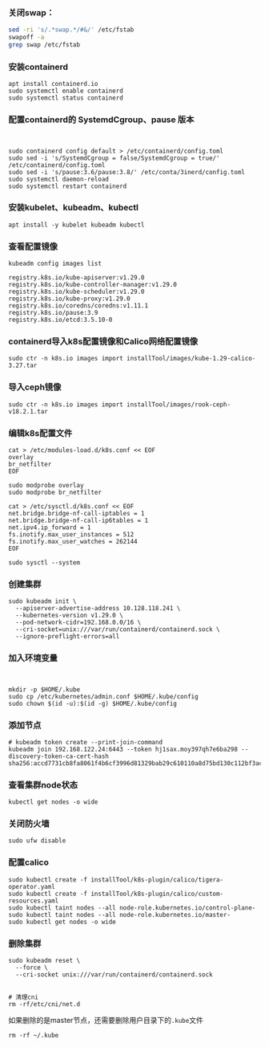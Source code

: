 ### 关闭swap：

```sh
sed -ri 's/.*swap.*/#&/' /etc/fstab  
swapoff -a 
grep swap /etc/fstab
```

### 安装containerd

```
apt install containerd.io
sudo systemctl enable containerd
sudo systemctl status containerd
```



### 配置containerd的 SystemdCgroup、pause 版本

```


sudo containerd config default > /etc/containerd/config.toml
sudo sed -i 's/SystemdCgroup = false/SystemdCgroup = true/' /etc/containerd/config.toml
sudo sed -i 's/pause:3.6/pause:3.8/' /etc/conta/3inerd/config.toml
sudo systemctl daemon-reload
sudo systemctl restart containerd
```



### 安装kubelet、kubeadm、kubectl

```
apt install -y kubelet kubeadm kubectl
```

### 查看配置镜像  

```
kubeadm config images list  

registry.k8s.io/kube-apiserver:v1.29.0  
registry.k8s.io/kube-controller-manager:v1.29.0  
registry.k8s.io/kube-scheduler:v1.29.0  
registry.k8s.io/kube-proxy:v1.29.0  
registry.k8s.io/coredns/coredns:v1.11.1  
registry.k8s.io/pause:3.9  
registry.k8s.io/etcd:3.5.10-0
```

### containerd导入k8s配置镜像和Calico网络配置镜像

```  
sudo ctr -n k8s.io images import installTool/images/kube-1.29-calico-3.27.tar 
```

### 导入ceph镜像

```
sudo ctr -n k8s.io images import installTool/images/rook-ceph-v18.2.1.tar
```



### 编辑k8s配置文件

```
cat > /etc/modules-load.d/k8s.conf << EOF
overlay
br_netfilter
EOF

sudo modprobe overlay
sudo modprobe br_netfilter

cat > /etc/sysctl.d/k8s.conf << EOF
net.bridge.bridge-nf-call-iptables = 1
net.bridge.bridge-nf-call-ip6tables = 1
net.ipv4.ip_forward = 1
fs.inotify.max_user_instances = 512
fs.inotify.max_user_watches = 262144
EOF

sudo sysctl --system
```





### 创建集群

```
sudo kubeadm init \
  --apiserver-advertise-address 10.128.118.241 \
  --kubernetes-version v1.29.0 \
  --pod-network-cidr=192.168.0.0/16 \
  --cri-socket=unix:///var/run/containerd/containerd.sock \
  --ignore-preflight-errors=all
```





### 加入环境变量

```


mkdir -p $HOME/.kube
sudo cp /etc/kubernetes/admin.conf $HOME/.kube/config
sudo chown $(id -u):$(id -g) $HOME/.kube/config

```

### 添加节点

```
# kubeadm token create --print-join-command
kubeadm join 192.168.122.24:6443 --token hj1sax.moy397qh7e6ba298 --discovery-token-ca-cert-hash sha256:accd7731cb8fa8061f4b6cf3996d81329bab29c610110a8d75bd130c112bf3ac 
```

### 查看集群node状态

```
kubectl get nodes -o wide
```



### 关闭防火墙

```
sudo ufw disable
```



### 配置calico

```
sudo kubectl create -f installTool/k8s-plugin/calico/tigera-operator.yaml
sudo kubectl create -f installTool/k8s-plugin/calico/custom-resources.yaml
sudo kubectl taint nodes --all node-role.kubernetes.io/control-plane-
sudo kubectl taint nodes --all node-role.kubernetes.io/master-
sudo kubectl get nodes -o wide
```



### 删除集群

```
sudo kubeadm reset \
  --force \
  --cri-socket unix:///var/run/containerd/containerd.sock
  
```

```
# 清理cni
rm -rf/etc/cni/net.d

```





如果删除的是master节点，还需要删除用户目录下的`.kube`文件

```
rm -rf ~/.kube
```
